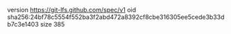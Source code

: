 version https://git-lfs.github.com/spec/v1
oid sha256:24bf78c5554f552ba3f2abd472a8392cf8cbe316305ee5cede3b33db7c3e1403
size 385
